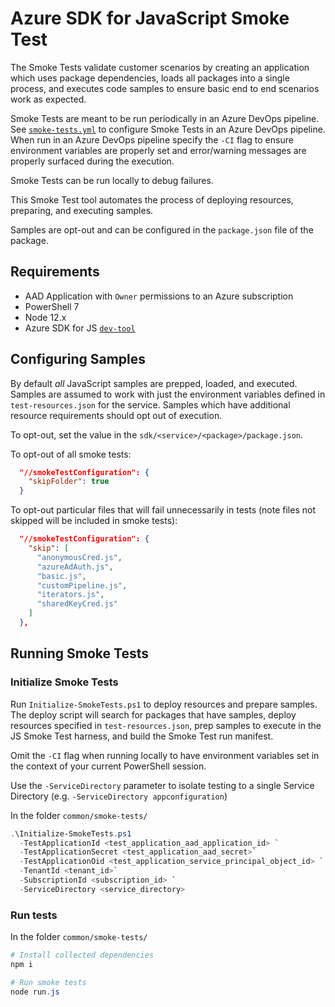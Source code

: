 # Azure SDK for JavaScript Smoke Test

The Smoke Tests validate customer scenarios by creating an application which
uses package dependencies, loads all packages into a single process, and
executes code samples to ensure basic end to end scenarios work as expected.

Smoke Tests are meant to be run periodically in an Azure DevOps pipeline. See
[`smoke-tests.yml`](./smoke-tests.yml) to configure Smoke Tests in an Azure
DevOps pipeline. When run in an Azure DevOps pipeline specify the `-CI` flag to
ensure environment variables are properly set and error/warning messages are
properly surfaced during the execution.

Smoke Tests can be run locally to debug failures.

This Smoke Test tool automates the process of deploying resources, preparing,
and executing samples.

Samples are opt-out and can be configured in the `package.json` file of the
package.

## Requirements

- AAD Application with `Owner` permissions to an Azure subscription
- PowerShell 7
- Node 12.x
- Azure SDK for JS [`dev-tool`](../tools/dev-tool)

## Configuring Samples

By default _all_ JavaScript samples are prepped, loaded, and executed. Samples
are assumed to work with just the environment variables defined in
`test-resources.json` for the service. Samples which have additional resource
requirements should opt out of execution.

To opt-out, set the value in the `sdk/<service>/<package>/package.json`.

To opt-out of all smoke tests:

```json
  "//smokeTestConfiguration": {
    "skipFolder": true
  }
```

To opt-out particular files that will fail unnecessarily in tests (note files
not skipped will be included in smoke tests):

```json
  "//smokeTestConfiguration": {
    "skip": [
      "anonymousCred.js",
      "azureAdAuth.js",
      "basic.js",
      "customPipeline.js",
      "iterators.js",
      "sharedKeyCred.js"
    ]
  },
```

## Running Smoke Tests

### Initialize Smoke Tests

Run `Initialize-SmokeTests.ps1` to deploy resources and prepare samples. The
deploy script will search for packages that have samples, deploy resources
specified in `test-resources.json`, prep samples to execute in the JS Smoke Test
harness, and build the Smoke Test run manifest.

Omit the `-CI` flag when running locally to have environment variables set in
the context of your current PowerShell session.

Use the `-ServiceDirectory` parameter to isolate testing to a single Service
Directory (e.g. `-ServiceDirectory appconfiguration`)

In the folder `common/smoke-tests/`

```powershell
.\Initialize-SmokeTests.ps1
  -TestApplicationId <test_application_aad_application_id> `
  -TestApplicationSecret <test_application_aad_secret>`
  -TestApplicationOid <test_application_service_principal_object_id> `
  -TenantId <tenant_id>`
  -SubscriptionId <subscription_id> `
  -ServiceDirectory <service_directory>
```

### Run tests

In the folder `common/smoke-tests/`

```powershell
# Install collected dependencies
npm i

# Run smoke tests
node run.js
```

